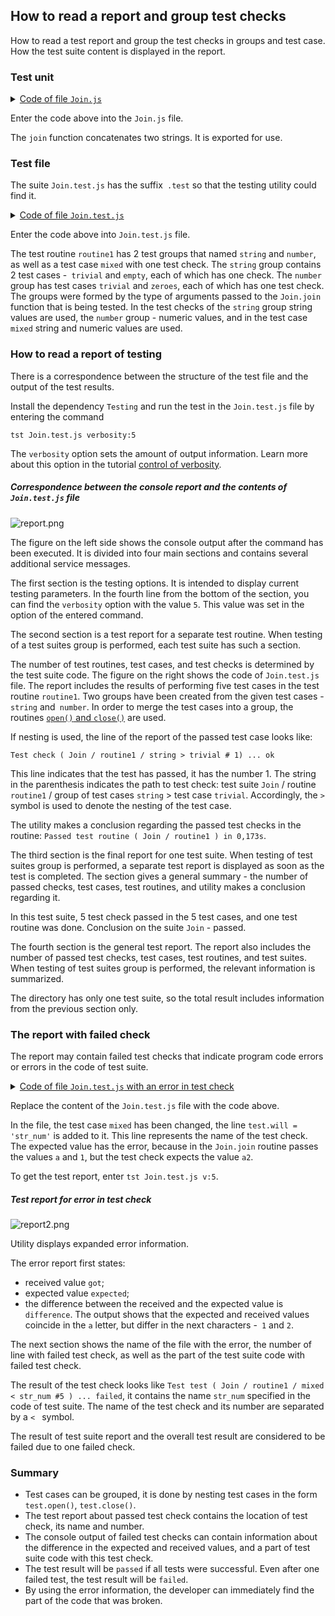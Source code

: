 ## How to read a report and group test checks

How to read a test report and group the test checks in groups and test case. How the test suite content is displayed in the report.

### Test unit

<details>
    <summary><u>Code of file <code>Join.js</code></u></summary>

```js
module.exports.join = function( a, b )
{
  return String( a ) + String( b );
}

```

</details>

Enter the code above into the `Join.js` file.

The `join` function concatenates two strings. It is exported for use.

### Test file

The suite `Join.test.js` has the suffix` .test` so that the testing utility could find it.

<details>
    <summary><u>Code of file <code>Join.test.js</code></u></summary>

```js
let _ = require( 'wTesting' );
let Join = require( './Join.js' );

//

function routine1( test )
{
  test.open( 'string' );

    test.case = 'trivial';
    test.identical( Join.join( 'a', 'b' ), 'ab' );

    test.case = 'empty';
    test.identical( Join.join( '', '' ), '' );

  test.close( 'string' );
  test.open( 'number' );

    test.case = 'trivial';
    test.identical( Join.join( 1, 3 ), '13' );

    test.case = 'zeroes';
    test.identical( Join.join( 0, 0 ), '00' );

  test.close( 'number' );
  test.open( 'mixed' );

    test.identical( Join.join( 'a', 1 ), 'a1' );

  test.close( 'mixed' );
}

//

var Self =
{
  name : 'Join',
  tests :
  {
    routine1,
  }
}

//

Self = wTestSuite( Self );
if( typeof module !== 'undefined' && !module.parent )
wTester.test( Self.name );

```

</details>

Enter the code above into `Join.test.js` file.

The test routine `routine1` has 2 test groups that named `string` and `number`, as well as a test case `mixed` with one test check. The `string` group contains 2 test cases -` trivial` and `empty`, each of which has one check. The `number` group has test cases `trivial` and `zeroes`, each of which has one test check. The groups were formed by the type of arguments passed to the `Join.join` function that is being tested. In the test checks of the `string` group string values are used, the `number` group - numeric values, and in the test case `mixed` string and numeric values are used.

### How to read a report of testing

There is a correspondence between the structure of the test file and the output of the test results.

Install the dependency `Testing` and run the test in the `Join.test.js` file by entering the command

```
tst Join.test.js verbosity:5
```

The `verbosity` option sets the amount of output information. Learn more about this option in the tutorial [control of verbosity](Verbosity.md).

##### Correspondence between the console report and the contents of `Join.test.js` file

![report.png](../../images/report.png)

The figure on the left side shows the console output after the command has been executed. It is divided into four main sections and contains several additional service messages.

The first section is the testing options. It is intended to display current testing parameters. In the fourth line from the bottom of the section, you can find the `verbosity` option with the value `5`. This value was set in the option of the entered command.

The second section is a test report for a separate test routine.  When testing of a test suites group is performed, each test suite has such a section.

The number of test routines, test cases, and test checks is determined by the test suite code. The figure on the right shows the code of `Join.test.js` file. The report includes the results of performing five test cases in the test routine `routine1`. Two groups have been created from the given test cases - `string` and` number`. In order to merge the test cases into a group, the routines [`open()` and `close()`](../concept/TestCase.md) are used.

If nesting is used, the line of the report of the passed test case looks like:

```
Test check ( Join / routine1 / string > trivial # 1) ... ok

```

This line indicates that the test has passed, it has the number 1. The string in the parenthesis indicates the path to test check: test suite `Join` / routine `routine1` / group of test cases `string` > test case `trivial`. Accordingly, the `>` symbol is used to denote the nesting of the test case.

The utility makes a conclusion regarding the passed test checks in the routine: `Passed test routine ( Join / routine1 ) in 0,173s`.

The third section is the final report for one test suite. When testing of test suites group is performed, a separate test report is displayed as soon as the test is completed. The section gives a general summary - the number of passed checks, test cases, test routines, and utility makes a conclusion regarding it.

In this test suite, 5 test check passed in the 5 test cases, and one test routine was done. Conclusion on the suite `Join` - passed.

The fourth section is the general test report. The report also includes the number of passed test checks, test cases, test routines, and test suites. When testing of test suites group is performed, the relevant information is summarized.

The directory has only one test suite, so the total result includes information from the previous section only.

### The report with failed check

The report may contain failed test checks that indicate program code errors or errors in the code of test suite.

<details>
    <summary><u>Code of file <code>Join.test.js</code> with an error in test check</u></summary>

```js
let _ = require( 'wTesting' );
let Join = require( './Join.js' );

//

function routine1( test )
{
  test.open( 'string' );

    test.case = 'trivial';
    test.identical( Join.join( 'a', 'b' ), 'ab' );

    test.case = 'empty';
    test.identical( Join.join( '', '' ), '' );

  test.close( 'string' );
  test.open( 'number' );

    test.case = 'trivial';
    test.identical( Join.join( 1, 3 ), '13' );

    test.case = 'zeroes';
    test.identical( Join.join( 0, 0 ), '00' );

  test.close( 'number' );
  test.open( 'mixed' );

    test.will = 'str_num';
    test.identical( Join.join( 'a', 1 ), 'a2' );

  test.close( 'mixed' );
}

//

var Self =
{
  name : 'Join',
  tests :
  {
    routine1,
  }
}

//

Self = wTestSuite( Self );
if( typeof module !== 'undefined' && !module.parent )
wTester.test( Self.name );

```

</details>

Replace the content of the `Join.test.js` file with the code above.

In the file, the test case `mixed` has been changed, the line `test.will = 'str_num'` is added to it. This line represents the name of the test check. The expected value has the error, because in the `Join.join` routine passes the values `a` and `1`, but the test check expects the value `a2`.

To get the test report, enter `tst Join.test.js v:5`.

##### Test report for error in test check

![report2.png](../../images/report2.png)

Utility displays expanded error information.

The error report first states:
- received value `got`;
- expected value `expected`;
- the difference between the received and the expected value is `difference`.
The output shows that the expected and received values coincide in the `a` letter, but differ in the next characters -` 1` and `2`.

The next section shows the name of the file with the error, the number of line with failed test check, as well as the part of the test suite code with failed test check.

The result of the test check looks like `Test test ( Join / routine1 / mixed < str_num #5 ) ... failed`, it contains the name `str_num` specified in the code of test suite. The name of the test check and its number are separated by a `< ` symbol.

The result of test suite report and the overall test result are considered to be failed due to one failed check.

### Summary

- Test cases can be grouped, it is done by nesting test cases in the form `test.open()`, `test.close()`.
- The test report about passed test check contains the location of test check, its name and number.
- The console output of failed test checks can contain information about the difference in the expected and received values, and a part of test suite code with this test check.
- The test result will be `passed` if all tests were successful. Even after one failed test, the test result will be `failed`.
- By using the error information, the developer can immediately find the part of the code that was broken.

